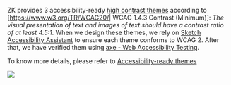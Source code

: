 ZK provides 3 accessibility-ready [high contrast
themes](https://www.zkoss.org/wiki/ZK_Developer's_Reference/Theming_and_Styling/ZK_Official_Themes#Accessibility-ready_themes)
according to \[<https://www.w3.org/TR/WCAG20/>\| WCAG 1.4.3 Contrast
(Minimum)\]: *The visual presentation of text and images of text should
have a contrast ratio of at least 4.5:1*. When we design these themes,
we rely on [Sketch Accessibility
Assistant](https://www.sketch.com/extensions/assistants/sketch-accessibility-assistant/)
to ensure each theme conforms to WCAG 2. After that, we have verified
them using [axe - Web Accessibility
Testing](https://chrome.google.com/webstore/detail/axe-web-accessibility-tes/lhdoppojpmngadmnindnejefpokejbdd).

To know more details, please refer to [ Accessibility-ready
themes](ZK_Developer's_Reference/Theming_and_Styling/ZK_Official_Themes#Accessibility-ready_themes)

![](_wcag_themes.png)
